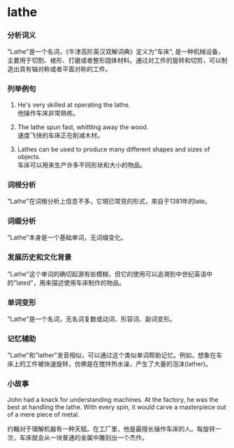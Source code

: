 # lathe

### 分析词义

  

"Lathe"是一个名词，《牛津高阶英汉双解词典》定义为"车床", 是一种机械设备，主要用于切割、棱形、打磨或者整形固体材料。通过对工件的旋转和切剪，可以制造出具有轴对称或者平面对称的工件。

  

### 列举例句

  

1.  He's very skilled at operating the lathe.  
    他操作车床非常熟练。
    
      
    
2.  The lathe spun fast, whittling away the wood.  
    速度飞快的车床正在削减木材。
    
      
    
3.  Lathes can be used to produce many different shapes and sizes of objects.  
    车床可以用来生产许多不同形状和大小的物品。
    
      
    

  

### 词根分析

  

"Lathe"在词根分析上信息不多，它現已常見的形式，來自于1381年的late。

  

### 词缀分析

  

"Lathe"本身是一个基础单词，无词缀变化。

  

### 发展历史和文化背景

  

"Lathe"这个单词的确切起源有些模糊，但它的使用可以追溯到中世纪英语中的"lated"，用来描述使用车床制作的物品。

  

### 单词变形

  

"Lathe"是一个名词，无名词复数或动词、形容词、副词变形。

  

### 记忆辅助

  

"Lathe"和"lather"发音相似，可以通过这个类似单词帮助记忆。例如，想象在车床上的工件被快速旋转，仿佛是在搅拌热水澡，产生了大量的泡沫(lather)。

  

### 小故事

  

John had a knack for understanding machines. At the factory, he was the best at handling the lathe. With every spin, it would carve a masterpiece out of a mere piece of metal.

  

约翰对于理解机器有一种天赋。在工厂里，他是最擅长操作车床的人。每旋转一次，车床就会从一块普通的金属中雕刻出一个杰作。
